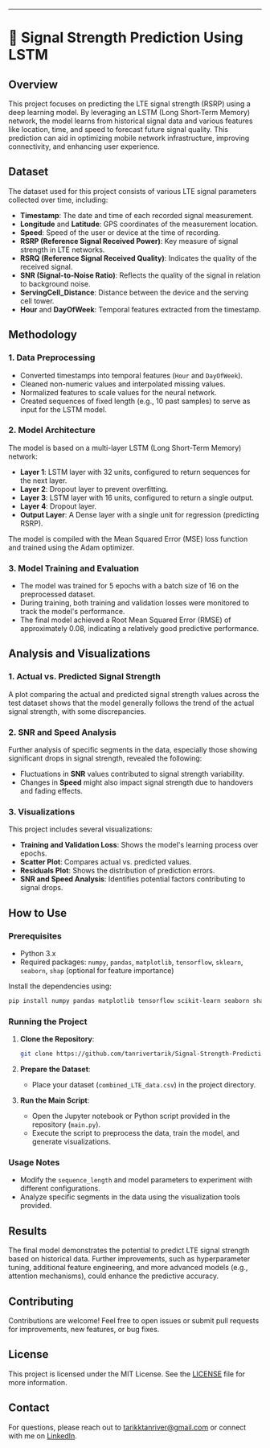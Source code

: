 

---

# 📡 Signal Strength Prediction Using LSTM

## Overview
This project focuses on predicting the LTE signal strength (RSRP) using a deep learning model. By leveraging an LSTM (Long Short-Term Memory) network, the model learns from historical signal data and various features like location, time, and speed to forecast future signal quality. This prediction can aid in optimizing mobile network infrastructure, improving connectivity, and enhancing user experience.

## Dataset
The dataset used for this project consists of various LTE signal parameters collected over time, including:
- **Timestamp**: The date and time of each recorded signal measurement.
- **Longitude** and **Latitude**: GPS coordinates of the measurement location.
- **Speed**: Speed of the user or device at the time of recording.
- **RSRP (Reference Signal Received Power)**: Key measure of signal strength in LTE networks.
- **RSRQ (Reference Signal Received Quality)**: Indicates the quality of the received signal.
- **SNR (Signal-to-Noise Ratio)**: Reflects the quality of the signal in relation to background noise.
- **ServingCell_Distance**: Distance between the device and the serving cell tower.
- **Hour** and **DayOfWeek**: Temporal features extracted from the timestamp.

## Methodology
### 1. **Data Preprocessing**
- Converted timestamps into temporal features (`Hour` and `DayOfWeek`).
- Cleaned non-numeric values and interpolated missing values.
- Normalized features to scale values for the neural network.
- Created sequences of fixed length (e.g., 10 past samples) to serve as input for the LSTM model.

### 2. **Model Architecture**
The model is based on a multi-layer LSTM (Long Short-Term Memory) network:
- **Layer 1**: LSTM layer with 32 units, configured to return sequences for the next layer.
- **Layer 2**: Dropout layer to prevent overfitting.
- **Layer 3**: LSTM layer with 16 units, configured to return a single output.
- **Layer 4**: Dropout layer.
- **Output Layer**: A Dense layer with a single unit for regression (predicting RSRP).
  
The model is compiled with the Mean Squared Error (MSE) loss function and trained using the Adam optimizer.

### 3. **Model Training and Evaluation**
- The model was trained for 5 epochs with a batch size of 16 on the preprocessed dataset.
- During training, both training and validation losses were monitored to track the model's performance.
- The final model achieved a Root Mean Squared Error (RMSE) of approximately 0.08, indicating a relatively good predictive performance.

## Analysis and Visualizations
### 1. **Actual vs. Predicted Signal Strength**
A plot comparing the actual and predicted signal strength values across the test dataset shows that the model generally follows the trend of the actual signal strength, with some discrepancies.

### 2. **SNR and Speed Analysis**
Further analysis of specific segments in the data, especially those showing significant drops in signal strength, revealed the following:
- Fluctuations in **SNR** values contributed to signal strength variability.
- Changes in **Speed** might also impact signal strength due to handovers and fading effects.

### 3. **Visualizations**
This project includes several visualizations:
- **Training and Validation Loss**: Shows the model's learning process over epochs.
- **Scatter Plot**: Compares actual vs. predicted values.
- **Residuals Plot**: Shows the distribution of prediction errors.
- **SNR and Speed Analysis**: Identifies potential factors contributing to signal drops.

## How to Use
### Prerequisites
- Python 3.x
- Required packages: `numpy`, `pandas`, `matplotlib`, `tensorflow`, `sklearn`, `seaborn`, `shap` (optional for feature importance)

Install the dependencies using:
```bash
pip install numpy pandas matplotlib tensorflow scikit-learn seaborn shap
```

### Running the Project
1. **Clone the Repository**:
   ```bash
   git clone https://github.com/tanrivertarik/Signal-Strength-Prediction-Using-LSTM.git
   ```
   
2. **Prepare the Dataset**:
   - Place your dataset (`combined_LTE_data.csv`) in the project directory.

3. **Run the Main Script**:
   - Open the Jupyter notebook or Python script provided in the repository (`main.py`).
   - Execute the script to preprocess the data, train the model, and generate visualizations.

### Usage Notes
- Modify the `sequence_length` and model parameters to experiment with different configurations.
- Analyze specific segments in the data using the visualization tools provided.

## Results
The final model demonstrates the potential to predict LTE signal strength based on historical data. Further improvements, such as hyperparameter tuning, additional feature engineering, and more advanced models (e.g., attention mechanisms), could enhance the predictive accuracy.

## Contributing
Contributions are welcome! Feel free to open issues or submit pull requests for improvements, new features, or bug fixes.

## License
This project is licensed under the MIT License. See the [LICENSE](LICENSE) file for more information.

## Contact
For questions, please reach out to tarikktanriver@gmail.com or connect with me on [LinkedIn](https://www.linkedin.com/in/tanrivertarik/).

